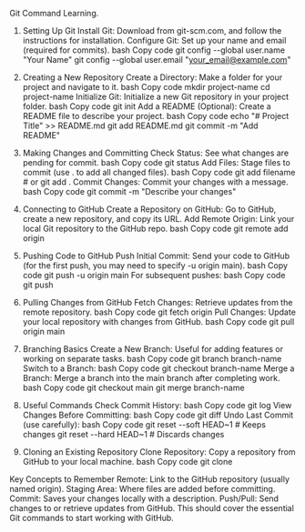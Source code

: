 Git Command Learning.

1. Setting Up Git
Install Git: Download from git-scm.com, and follow the instructions for installation.
Configure Git: Set up your name and email (required for commits).
bash
Copy code
git config --global user.name "Your Name"
git config --global user.email "your_email@example.com"

2. Creating a New Repository
Create a Directory: Make a folder for your project and navigate to it.
bash
Copy code
mkdir project-name
cd project-name
Initialize Git: Initialize a new Git repository in your project folder.
bash
Copy code
git init
Add a README (Optional): Create a README file to describe your project.
bash
Copy code
echo "# Project Title" >> README.md
git add README.md
git commit -m "Add README"

3. Making Changes and Committing
Check Status: See what changes are pending for commit.
bash
Copy code
git status
Add Files: Stage files to commit (use . to add all changed files).
bash
Copy code
git add filename   # or
git add .
Commit Changes: Commit your changes with a message.
bash
Copy code
git commit -m "Describe your changes"

4. Connecting to GitHub
Create a Repository on GitHub: Go to GitHub, create a new repository, and copy its URL.
Add Remote Origin: Link your local Git repository to the GitHub repo.
bash
Copy code
git remote add origin <repository-URL>

5. Pushing Code to GitHub
Push Initial Commit: Send your code to GitHub (for the first push, you may need to specify -u origin main).
bash
Copy code
git push -u origin main
For subsequent pushes:
bash
Copy code
git push

6. Pulling Changes from GitHub
Fetch Changes: Retrieve updates from the remote repository.
bash
Copy code
git fetch origin
Pull Changes: Update your local repository with changes from GitHub.
bash
Copy code
git pull origin main

7. Branching Basics
Create a New Branch: Useful for adding features or working on separate tasks.
bash
Copy code
git branch branch-name
Switch to a Branch:
bash
Copy code
git checkout branch-name
Merge a Branch: Merge a branch into the main branch after completing work.
bash
Copy code
git checkout main
git merge branch-name

8. Useful Commands
Check Commit History:
bash
Copy code
git log
View Changes Before Committing:
bash
Copy code
git diff
Undo Last Commit (use carefully):
bash
Copy code
git reset --soft HEAD~1  # Keeps changes
git reset --hard HEAD~1  # Discards changes

9. Cloning an Existing Repository
Clone Repository: Copy a repository from GitHub to your local machine.
bash
Copy code
git clone <repository-URL>

Key Concepts to Remember
Remote: Link to the GitHub repository (usually named origin).
Staging Area: Where files are added before committing.
Commit: Saves your changes locally with a description.
Push/Pull: Send changes to or retrieve updates from GitHub.
This should cover the essential Git commands to start working with GitHub.
